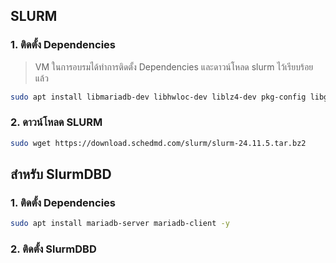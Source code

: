 ## SLURM

### 1. ติดตั้ง Dependencies

> VM ในการอบรมได้ทำการติดตั้ง Dependencies และดาวน์โหลด slurm ไว้เรียบร้อยแล้ว

```bash
sudo apt install libmariadb-dev libhwloc-dev liblz4-dev pkg-config libglib2.0-dev libreadline-dev libfreeipmi-dev liblua5.1-0-dev libpam0g-dev libdbus-1-dev libpmix-dev openmpi-bin openmpi-common libopenmpi3 libopenmpi-dev -y
```

### 2. ดาวน์โหลด SLURM

```bash
sudo wget https://download.schedmd.com/slurm/slurm-24.11.5.tar.bz2
```

## สำหรับ SlurmDBD

### 1. ติดตั้ง Dependencies

```bash
sudo apt install mariadb-server mariadb-client -y
```

### 2. ติดตั้ง SlurmDBD

```bash

```
